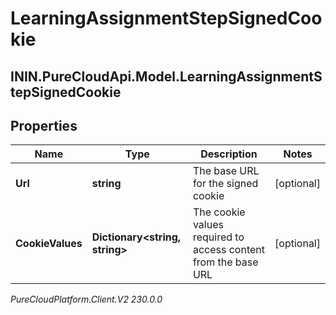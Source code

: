 # LearningAssignmentStepSignedCookie

## ININ.PureCloudApi.Model.LearningAssignmentStepSignedCookie

## Properties

|Name | Type | Description | Notes|
|------------ | ------------- | ------------- | -------------|
| **Url** | **string** | The base URL for the signed cookie | [optional] |
| **CookieValues** | **Dictionary&lt;string, string&gt;** | The cookie values required to access content from the base URL | [optional] |



_PureCloudPlatform.Client.V2 230.0.0_

